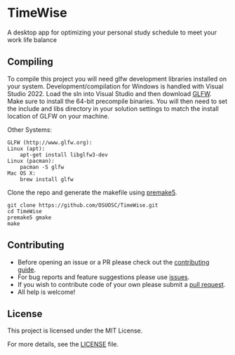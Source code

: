 # TimeWise
A desktop app for optimizing your personal study schedule to meet your work life balance

## Compiling

To compile this project you will need glfw development libraries installed on your system. Development/compilation for Windows is handled with Visual Studio 2022. Load the sln into Visual Studio and then download [GLFW](https://www.glfw.org/download). Make sure to install the 64-bit precompile binaries.
You will then need to set the include and libs directory in your solution settings to match the install location of GLFW on your machine.

Other Systems:
```
GLFW (http://www.glfw.org):
Linux (apt):
    apt-get install libglfw3-dev
Linux (pacman):
    pacman -S glfw
Mac OS X:
    brew install glfw
```

Clone the repo and generate the makefile using [premake5](https://premake.github.io/download/).

```
git clone https://github.com/OSUOSC/TimeWise.git
cd TimeWise
premake5 gmake
make
```

## Contributing

- Before opening an issue or a PR please check out the [contributing guide](https://github.com/OSUOSC/TimeWise/blob/main/CONTRIBUTING.md).
- For bug reports and feature suggestions please use [issues](https://github.com/BanceDev/OSUOSC/TimeWise/issues).
- If you wish to contribute code of your own please submit a [pull request](https://github.com/OSUOSC/TimeWise/pulls).
- All help is welcome!

## License

This project is licensed under the MIT License.

For more details, see the [LICENSE](./LICENSE) file.
